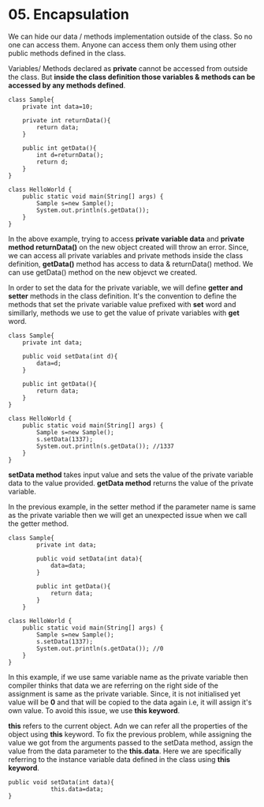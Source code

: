 # 05. Encapsulation

We can hide our data / methods implementation outside of the class. So no one can access them. Anyone can access them only them using other public methods defined in the class.

Variables/ Methods declared as **private** cannot be accessed from outside the class. But **inside the class definition those variables & methods can be accessed by any methods defined**.

    class Sample{
        private int data=10;

        private int returnData(){
            return data;
        }

        public int getData(){
            int d=returnData();
            return d;
        }
    }

    class HelloWorld {
        public static void main(String[] args) {
            Sample s=new Sample();
            System.out.println(s.getData());
        }
    }

In the above example, trying to access **private variable data** and **private method returnData()** on the new object created will throw an error. Since, we can access all private variables and private methods inside the class definition, **getData()** method has access to data & returnData() method. We can use getData() method on the new objevct we created.

In order to set the data for the private variable, we will define **getter and setter** methods in the class definition. It's the convention to define the methods that set the private variable value prefixed with **set** word and simillarly, methods we use to get the value of private variables with **get** word.

    class Sample{
        private int data;

        public void setData(int d){
            data=d;
        }

        public int getData(){
            return data;
        }
    }

    class HelloWorld {
        public static void main(String[] args) {
            Sample s=new Sample();
            s.setData(1337);
            System.out.println(s.getData()); //1337
        }
    }

**setData method** takes input value and sets the value of the private variable data to the value provided. **getData method** returns the value of the private variable.

In the previous example, in the setter method if the parameter name is same as the private variable then we will get an unexpected issue when we call the getter method.

    class Sample{
            private int data;

            public void setData(int data){
                data=data;
            }

            public int getData(){
                return data;
            }
        }

    class HelloWorld {
        public static void main(String[] args) {
            Sample s=new Sample();
            s.setData(1337);
            System.out.println(s.getData()); //0
        }
    }

In this example, if we use same variable name as the private variable then compiler thinks that data we are referring on the right side of the assignment is same as the private variable. Since, it is not initialised yet value will be **0** and that will be copied to the data again i.e, it will assign it's own value. To avoid this issue, we use **this keyword**.

**this** refers to the current object. Adn we can refer all the properties of the object using **this** keyword. To fix the previous problem, while assigning the value we got from the arguments passed to the setData method, assign the value from the data parameter to the **this.data**. Here we are specifically referring to the instance variable data defined in the class using **this keyword**.

    public void setData(int data){
                this.data=data;
    }
